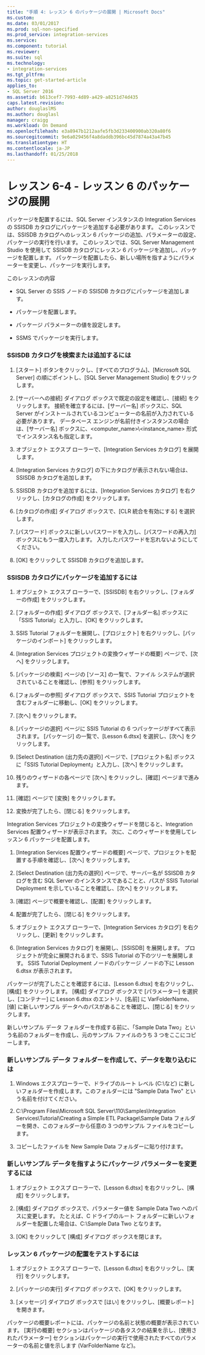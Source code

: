 ```yaml
---
title: "手順 4: レッスン 6 のパッケージの展開 | Microsoft Docs"
ms.custom: 
ms.date: 03/01/2017
ms.prod: sql-non-specified
ms.prod_service: integration-services
ms.service: 
ms.component: tutorial
ms.reviewer: 
ms.suite: sql
ms.technology:
- integration-services
ms.tgt_pltfrm: 
ms.topic: get-started-article
applies_to:
- SQL Server 2016
ms.assetid: b613cef7-7993-4d89-a429-a8251d74d435
caps.latest.revision: 
author: douglaslMS
ms.author: douglasl
manager: craigg
ms.workload: On Demand
ms.openlocfilehash: e3a8947b1212aafe5fb3d233400900ab320a80f6
ms.sourcegitcommit: 9e6a029456f4a8daddb396bc45d7874a43a47b45
ms.translationtype: HT
ms.contentlocale: ja-JP
ms.lasthandoff: 01/25/2018
---
```

# <a name="lesson-6-4---deploying-the-lesson-6-package"></a>レッスン 6-4 - レッスン 6 のパッケージの展開
パッケージを配置するには、SQL Server インスタンスの Integration Services の SSISDB カタログにパッケージを追加する必要があります。 このレッスンでは、SSISDB カタログへのレッスン 6 パッケージの追加、パラメーターの設定、パッケージの実行を行います。 このレッスンでは、SQL Server Management Studio を使用して SSISDB カタログにレッスン 6 パッケージを追加し、パッケージを配置します。 パッケージを配置したら、新しい場所を指すようにパラメーターを変更し、パッケージを実行します。  
  
このレッスンの内容  
  
-   SQL Server の SSIS ノードの SSISDB カタログにパッケージを追加します。  
  
-   パッケージを配置します。  
  
-   パッケージ パラメーターの値を設定します。  
  
-   SSMS でパッケージを実行します。  
  
### <a name="to-locate-or-add-the-the-ssisdb-catalog"></a>SSISDB カタログを検索または追加するには  
  
1.  [スタート] ボタンをクリックし、[すべてのプログラム]、[Microsoft SQL Server] の順にポイントし、[SQL Server Management Studio] をクリックします。  
  
2.  [サーバーへの接続] ダイアログ ボックスで既定の設定を確認し、[接続] をクリックします。 接続を確立するには、[サーバー名] ボックスに、SQL Server がインストールされているコンピューターの名前が入力されている必要があります。 データベース エンジンが名前付きインスタンスの場合は、[サーバー名] ボックスに、<computer_name>\\<instance_name> 形式でインスタンス名も指定します。  
  
3.  オブジェクト エクスプ ローラーで、[Integration Services カタログ] を展開します。  
  
4.  [Integration Services カタログ] の下にカタログが表示されない場合は、SSISDB カタログを追加します。  
  
5.  SSISDB カタログを追加するには、[Integration Services カタログ] を右クリックし、[カタログの作成] をクリックします。  
  
6.  [カタログの作成] ダイアログ ボックスで、[CLR 統合を有効にする] を選択します。  
  
7.  [パスワード] ボックスに新しいパスワードを入力し、[パスワードの再入力] ボックスにもう一度入力します。 入力したパスワードを忘れないようにしてください。  
  
8.  [OK] をクリックして SSISDB カタログを追加します。  
  
### <a name="to-add-the-package-to-the-ssisdb-catalog"></a>SSISDB カタログにパッケージを追加するには  
  
1.  オブジェクト エクスプ ローラーで、[SSISDB] を右クリックし、[フォルダーの作成] をクリックします。  
  
2.  [フォルダーの作成] ダイアログ ボックスで、[フォルダー名] ボックスに「SSIS Tutorial」と入力し、[OK] をクリックします。  
  
3.  SSIS Tutorial フォルダーを展開し、[プロジェクト] を右クリックし、[パッケージのインポート] をクリックします。  
  
4.  [Integration Services プロジェクトの変換ウィザードの概要] ページで、[次へ] をクリックします。  
  
5.  [パッケージの検索] ページの [ソース] の一覧で、ファイル システムが選択されていることを確認し、[参照] をクリックします。  
  
6.  [フォルダーの参照] ダイアログ ボックスで、SSIS Tutorial プロジェクトを含むフォルダーに移動し、[OK] をクリックします。  
  
7.  [次へ] をクリックします。  
  
8.  [パッケージの選択] ページに SSIS Tutorial の 6 つパッケージがすべて表示されます。 [パッケージ] の一覧で、[Lesson 6.dtsx] を選択し、[次へ] をクリックします。  
  
9. [Select Destination (出力先の選択)] ページで、[プロジェクト名] ボックスに「SSIS Tutorial Deployment」と入力し、[次へ] をクリックします。  
  
10. 残りのウィザードの各ページで [次へ] をクリックし、[確認] ページまで進みます。  
  
11. [確認] ページで [変換] をクリックします。  
  
12. 変換が完了したら、[閉じる] をクリックします。  
  
Integration Services プロジェクトの変換ウィザードを閉じると、Integration Services 配置ウィザードが表示されます。 次に、このウィザードを使用してレッスン 6 パッケージを配置します。  
  
1.  [Integration Services 配置ウィザードの概要] ページで、プロジェクトを配置する手順を確認し、[次へ] をクリックします。  
  
2.  [Select Destination (出力先の選択)] ページで、サーバー名が SSISDB カタログを含む SQL Server のインスタンスであることと、パスが SSIS Tutorial Deployment を示していることを確認し、[次へ] をクリックします。  
  
3.  [確認] ページで概要を確認し、[配置] をクリックします。  
  
4.  配置が完了したら、[閉じる] をクリックします。  
  
5.  オブジェクト エクスプ ローラーで、[Integration Services カタログ] を右クリックし、[更新] をクリックします。  
  
6.  [Integration Services カタログ] を展開し、[SSISDB] を展開します。 プロジェクトが完全に展開されるまで、SSIS Tutorial の下のツリーを展開します。 SSIS Tutorial Deployment ノードのパッケージ ノードの下に Lesson 6.dtsx が表示されます。  
  
パッケージが完了したことを確認するには、[Lesson 6.dtsx] を右クリックし、[構成] をクリックします。 [構成] ダイアログ ボックスで [パラメーター] を選択し、[コンテナー] に Lesson 6.dtsx のエントリ、[名前] に VarFolderName、[値] に新しいサンプル データへのパスがあることを確認し、[閉じる] をクリックします。  
  
新しいサンプル データ フォルダーを作成する前に、「Sample Data Two」という名前のフォルダーを作成し、元のサンプル ファイルのうち 3 つをここにコピーします。  
  
### <a name="to-create-and-populate-a-new-sample-data-folder"></a>新しいサンプル データ フォルダーを作成して、データを取り込むには  
  
1.  Windows エクスプローラーで、ドライブのルート レベル (C:\\など) に新しいフォルダーを作成します。このフォルダーには "Sample Data Two" という名前を付けてください。  
  
2.  C:\Program Files\Microsoft SQL Server\110\Samples\Integration Services\Tutorial\Creating a Simple ETL Package\Sample Data フォルダーを開き、このフォルダーから任意の 3 つのサンプル ファイルをコピーします。  
  
3.  コピーしたファイルを New Sample Data フォルダーに貼り付けます。  
  
### <a name="to-change-the-package-parameter-to-point-to-the-new-sample-data"></a>新しいサンプル データを指すようにパッケージ パラメーターを変更するには  
  
1.  オブジェクト エクスプ ローラーで、[Lesson 6.dtsx] を右クリックし、[構成] をクリックします。  
  
2.  [構成] ダイアログ ボックスで、パラメーター値を Sample Data Two へのパスに変更します。 たとえば、C ドライブのルート フォルダーに新しいフォルダーを配置した場合は、C:\Sample Data Two となります。  
  
3.  [OK] をクリックして [構成] ダイアログ ボックスを閉じます。  
  
### <a name="to-test-the-lesson-6-package-deployment"></a>レッスン 6 パッケージの配置をテストするには  
  
1.  オブジェクト エクスプ ローラーで、[Lesson 6.dtsx] を右クリックし、[実行] をクリックします。  
  
2.  [パッケージの実行] ダイアログ ボックスで、[OK] をクリックします。  
  
3.  [メッセージ] ダイアログ ボックスで [はい] をクリックし、[概要レポート] を開きます。  
  
パッケージの概要レポートには、パッケージの名前と状態の概要が表示されています。 [実行の概要] セクションはパッケージの各タスクの結果を示し、[使用されたパラメーター] セクションはパッケージの実行で使用されたすべてのパラメーターの名前と値を示します (VarFolderName など)。  
  
  
  
